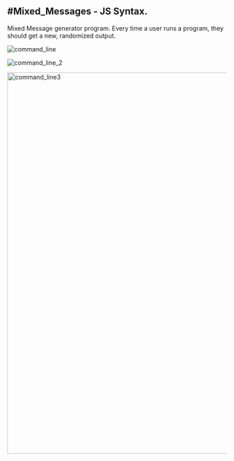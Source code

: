 #Mixed_Messages - JS Syntax.
------------
Mixed Message generator program. 
Every time a user runs a program, they should get a new, randomized output. 

![command_line](https://github.com/user-attachments/assets/5df8d99a-083d-4e02-871c-b07b35013abd)


![command_line_2](https://github.com/user-attachments/assets/957b2064-1824-47d7-906f-f1bf5163f6f5)


<img width="876" alt="command_line3" src="https://github.com/user-attachments/assets/b9451f1b-e409-4cc9-b963-3b4d852e1576">
